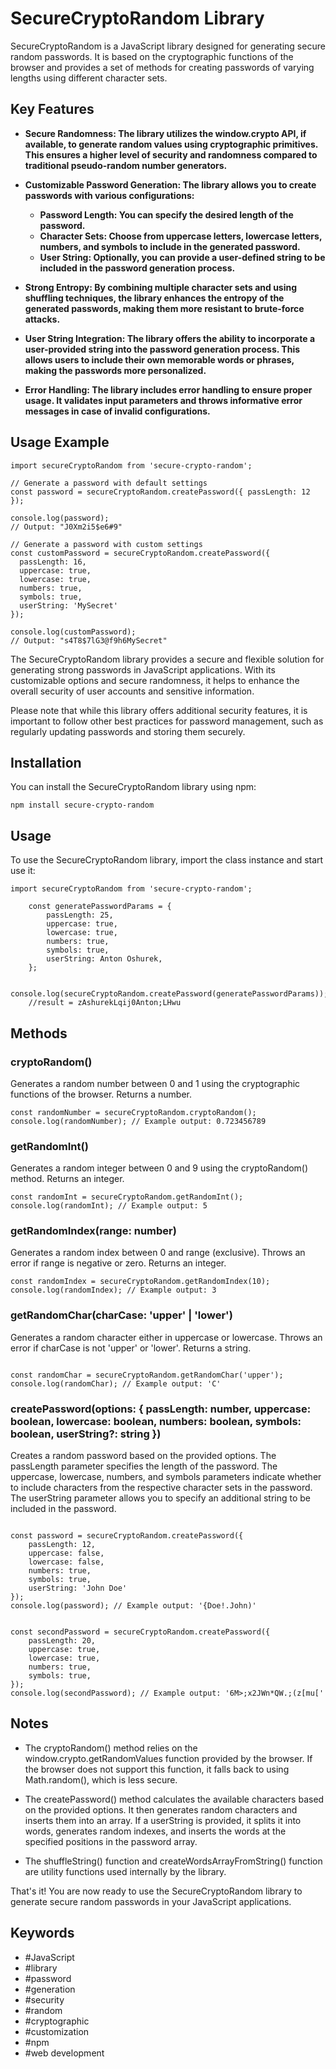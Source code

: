 # SecureCryptoRandom Library

SecureCryptoRandom is a JavaScript library designed for generating secure random passwords. It is based on the cryptographic functions of the browser and provides a set of methods for creating passwords of varying lengths using different character sets.

## Key Features

- **Secure Randomness: The library utilizes the window.crypto API, if available, to generate random values using cryptographic primitives. This ensures a higher level of security and randomness compared to traditional pseudo-random number generators.**

- **Customizable Password Generation: The library allows you to create passwords with various configurations:**

  - **Password Length: You can specify the desired length of the password.**
  - **Character Sets: Choose from uppercase letters, lowercase letters, numbers, and symbols to include in the generated password.**
  - **User String: Optionally, you can provide a user-defined string to be included in the password generation process.**

- **Strong Entropy: By combining multiple character sets and using shuffling techniques, the library enhances the entropy of the generated passwords, making them more resistant to brute-force attacks.**

- **User String Integration: The library offers the ability to incorporate a user-provided string into the password generation process. This allows users to include their own memorable words or phrases, making the passwords more personalized.**

- **Error Handling: The library includes error handling to ensure proper usage. It validates input parameters and throws informative error messages in case of invalid configurations.**

## Usage Example

```
import secureCryptoRandom from 'secure-crypto-random';

// Generate a password with default settings
const password = secureCryptoRandom.createPassword({ passLength: 12 });

console.log(password);
// Output: "J0Xm2i5$e6#9"

// Generate a password with custom settings
const customPassword = secureCryptoRandom.createPassword({
  passLength: 16,
  uppercase: true,
  lowercase: true,
  numbers: true,
  symbols: true,
  userString: 'MySecret'
});

console.log(customPassword);
// Output: "s4T8$7lG3@f9h6MySecret"
```

The SecureCryptoRandom library provides a secure and flexible solution for generating strong passwords in JavaScript applications. With its customizable options and secure randomness, it helps to enhance the overall security of user accounts and sensitive information.

Please note that while this library offers additional security features, it is important to follow other best practices for password management, such as regularly updating passwords and storing them securely.

## Installation

You can install the SecureCryptoRandom library using npm:

```
npm install secure-crypto-random
```

## Usage

To use the SecureCryptoRandom library, import the class instance and start use it:

```
import secureCryptoRandom from 'secure-crypto-random';

	const generatePasswordParams = {
		passLength: 25,
		uppercase: true,
		lowercase: true,
		numbers: true,
		symbols: true,
		userString: Anton Oshurek,
	};

	console.log(secureCryptoRandom.createPassword(generatePasswordParams));
	//result = zAshurekLqij0Anton;LHwu
```

## Methods

### cryptoRandom()

Generates a random number between 0 and 1 using the cryptographic functions of the browser. Returns a number.

```
const randomNumber = secureCryptoRandom.cryptoRandom();
console.log(randomNumber); // Example output: 0.723456789
```

### getRandomInt()

Generates a random integer between 0 and 9 using the cryptoRandom() method. Returns an integer.

```
const randomInt = secureCryptoRandom.getRandomInt();
console.log(randomInt); // Example output: 5
```

### getRandomIndex(range: number)

Generates a random index between 0 and range (exclusive). Throws an error if range is negative or zero. Returns an integer.

```
const randomIndex = secureCryptoRandom.getRandomIndex(10);
console.log(randomIndex); // Example output: 3

```

### getRandomChar(charCase: 'upper' | 'lower')

Generates a random character either in uppercase or lowercase. Throws an error if charCase is not 'upper' or 'lower'. Returns a string.

```

const randomChar = secureCryptoRandom.getRandomChar('upper');
console.log(randomChar); // Example output: 'C'

```

### createPassword(options: { passLength: number, uppercase: boolean, lowercase: boolean, numbers: boolean, symbols: boolean, userString?: string })

Creates a random password based on the provided options. The passLength parameter specifies the length of the password. The uppercase, lowercase, numbers, and symbols parameters indicate whether to include characters from the respective character sets in the password. The userString parameter allows you to specify an additional string to be included in the password.

```

const password = secureCryptoRandom.createPassword({
	passLength: 12,
	uppercase: false,
	lowercase: false,
	numbers: true,
	symbols: true,
	userString: 'John Doe'
});
console.log(password); // Example output: '{Doe!.John)'


const secondPassword = secureCryptoRandom.createPassword({
	passLength: 20,
	uppercase: true,
	lowercase: true,
	numbers: true,
	symbols: true,
});
console.log(secondPassword); // Example output: '6M>;x2JWn*QW.;(z[mu['

```

## Notes

- The cryptoRandom() method relies on the window.crypto.getRandomValues function provided by the browser. If the browser does not support this function, it falls back to using Math.random(), which is less secure.

- The createPassword() method calculates the available characters based on the provided options. It then generates random characters and inserts them into an array. If a userString is provided, it splits it into words, generates random indexes, and inserts the words at the specified positions in the password array.

- The shuffleString() function and createWordsArrayFromString() function are utility functions used internally by the library.

That's it! You are now ready to use the SecureCryptoRandom library to generate secure random passwords in your JavaScript applications.

## Keywords

- #JavaScript
- #library
- #password
- #generation
- #security
- #random
- #cryptographic
- #customization
- #npm
- #web development
